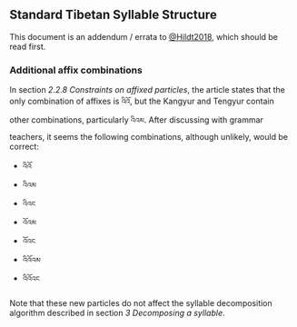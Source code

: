 ## Standard Tibetan Syllable Structure

This document is an addendum / errata to [@Hildt2018](https://escholarship.org/uc/item/70z8069f), which should be read first.

### Additional affix combinations

In section *2.2.8 Constraints on affixed particles*, the article states that the only combination of affixes is `འིའོ`, but the Kangyur and Tengyur contain other combinations, particularly `འིའམ`. After discussing with grammar teachers, it seems the following combinations, although unlikely, would be correct:

- `འིའོ`
- `འིའམ`
- `འིའང`
- `འོའམ`
- `འོའང`
- `འིའོའམ`
- `འིའོའང`

Note that these new particles do not affect the syllable decomposition algorithm described in section *3 Decomposing a syllable*.